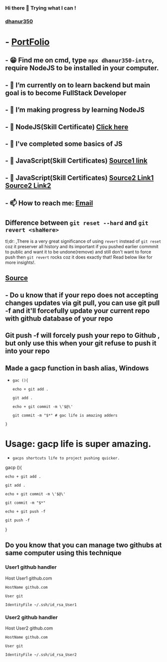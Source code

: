 ### Hi there 👋 Trying what I can !
### **[dhanur350](https://github.com/dhanur350)**
# - **[PortFolio](https://dhanur350.github.io/My_Portfolio/)**
## - 😁 Find me on cmd, type `npx dhanur350-intro`, require NodeJS to be installed in your computer.
## - 🔭 I’m currently on to learn backend but main goal is to become FullStack Developer
## - 🌱 I’m making progress by learning NodeJS
## - 🌱 NodeJS(Skill Certificate) [Click here](https://www.hackerrank.com/certificates/d760b382240e)
## - 🌱 I've completed some basics of JS
## - 🌱 JavaScript(Skill Certificates) [Source1 link](https://www.hackerrank.com/certificates/7b12add32d84)
## - 🌱 JavaScript(Skill Certificates) [Source2 Link1](https://skillsoft.digitalbadges.skillsoft.com/6cbf8cc6-94d2-4d64-8d97-801078149751) [Source2 Link2](https://drive.google.com/file/d/1arQYd47h32RQ2k-1iPhj0TUt7Pp9yj3d/view?usp=sharing)
## - 📫 How to reach me: [Email](mailto:dhanur297@gmail.com)
## Difference between `git reset --hard` and `git revert <shaHere>`
tl;dr: ,There is a very great significance of using `revert` instead of `git reset` coz it preserver all history and its important if you pushed earlier commmit to public and want it to be undone(remove) and still don't want to force push then `git revert` rocks coz it does exactly that! Read below like for more insights!.

## [Source](https://github.blog/2015-06-08-how-to-undo-almost-anything-with-git/#undo-a-public-change)  

## - Do u know that if your repo does not accepting changes updates via git pull, you can use git pull -f and it'll forcefully update your current repo with github database of your repo 
## Git push -f will forcely push your repo to Github , but only use this when your git refuse to push it into your repo
## Made a gacp function in bash alias, Windows 

- `gac (){`

    `echo + git add .`
    
    `git add .`
    
    `echo + git commit -m \'$@\'`
    
    `git commit -m "$*" # gac life is amazing adders`

`}`

# Usage: gacp life is super amazing. 
- `gacps shortcuts life to project pushing quicker.`

gacp (){

    echo + git add .
    
    git add .

    echo + git commit -m \'$@\'
    
    git commit -m "$*"

    echo + git push -f
    
    git push -f

}

## Do you know that you can manage two githubs at same computer using this technique

### User1 github handler

Host User1 github.com

    HostName github.com
    
    User git
    
    IdentityFile ~/.ssh/id_rsa_User1 

### User2 github handler

Host User2 github.com

    HostName github.com
    
    User git
    
    IdentityFile ~/.ssh/id_rsa_User2
    
<!--
**dhanur350/dhanur350** is a ✨ _special_ ✨ repository because its `README.md` (this file) appears on your GitHub profile.

Here are some ideas to get you started:


- 👯 I’m looking to collaborate on ...
- 🤔 I’m looking for help with ...
- 💬 Ask me about ...

-->
